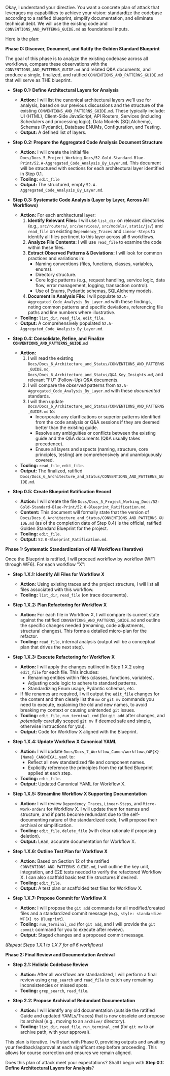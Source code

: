 Okay, I understand your directive. You want a concrete plan of attack that leverages my capabilities to achieve your vision: standardize the codebase according to a ratified blueprint, simplify documentation, and eliminate technical debt. We will use the existing code and `CONVENTIONS_AND_PATTERNS_GUIDE.md` as foundational inputs.

Here is the plan:

**Phase 0: Discover, Document, and Ratify the Golden Standard Blueprint**

The goal of this phase is to analyze the existing codebase across all workflows, compare these observations with the `CONVENTIONS_AND_PATTERNS_GUIDE.md` and related Q&A documents, and produce a single, finalized, and ratified `CONVENTIONS_AND_PATTERNS_GUIDE.md` that will serve as THE blueprint.

- **Step 0.1: Define Architectural Layers for Analysis**

  - **Action:** I will list the canonical architectural layers we'll use for analysis, based on our previous discussions and the structure of the existing `CONVENTIONS_AND_PATTERNS_GUIDE.md`. These typically include: UI (HTML), Client-Side JavaScript, API Routers, Services (including Schedulers and processing logic), Data Models (SQLAlchemy), Schemas (Pydantic), Database ENUMs, Configuration, and Testing.
  - **Output:** A defined list of layers.

- **Step 0.2: Prepare the Aggregated Code Analysis Document Structure**

  - **Action:** I will create the initial file `Docs/Docs_5_Project_Working_Docs/52-Gold-Standard-Blue-Print/52.A-Aggregated_Code_Analysis_By_Layer.md`. This document will be structured with sections for each architectural layer identified in Step 0.1.
  - **Tooling:** `edit_file`
  - **Output:** The structured, empty `52.A-Aggregated_Code_Analysis_By_Layer.md`.

- **Step 0.3: Systematic Code Analysis (Layer by Layer, Across All Workflows)**

  - **Action:** For each architectural layer:
    1.  **Identify Relevant Files:** I will use `list_dir` on relevant directories (e.g., `src/routers/`, `src/services/`, `src/models/`, `static/js/`) and `read_file` on existing `Dependency_Traces` and `Linear-Steps` to identify all files pertinent to this layer across all 6 workflows.
    2.  **Analyze File Contents:** I will use `read_file` to examine the code within these files.
    3.  **Extract Observed Patterns & Deviations:** I will look for common practices and variations in:
        - Naming conventions (files, functions, classes, variables, enums).
        - Directory structure.
        - Core logic patterns (e.g., request handling, service logic, data flow, error management, logging, transaction control).
        - Use of Enums, Pydantic schemas, SQLAlchemy models.
    4.  **Document in Analysis File:** I will populate `52.A-Aggregated_Code_Analysis_By_Layer.md` with these findings, noting common patterns and specific deviations, referencing file paths and line numbers where illustrative.
  - **Tooling:** `list_dir`, `read_file`, `edit_file`.
  - **Output:** A comprehensively populated `52.A-Aggregated_Code_Analysis_By_Layer.md`.

- **Step 0.4: Consolidate, Refine, and Finalize `CONVENTIONS_AND_PATTERNS_GUIDE.md`**

  - **Action:**
    1.  I will read the existing `Docs/Docs_6_Architecture_and_Status/CONVENTIONS_AND_PATTERNS_GUIDE.md`, `Docs/Docs_6_Architecture_and_Status/Q&A_Key_Insights.md`, and relevant "FU" (Follow-Up) Q&A documents.
    2.  I will compare the _observed_ patterns from `52.A-Aggregated_Code_Analysis_By_Layer.md` with these _documented_ standards.
    3.  I will then update `Docs/Docs_6_Architecture_and_Status/CONVENTIONS_AND_PATTERNS_GUIDE.md` to:
        - Incorporate any clarifications or superior patterns identified from the code analysis or Q&A sessions if they are deemed better than the existing guide.
        - Resolve any ambiguities or conflicts between the existing guide and the Q&A documents (Q&A usually takes precedence).
        - Ensure all layers and aspects (naming, structure, core principles, testing) are comprehensively and unambiguously covered.
  - **Tooling:** `read_file`, `edit_file`.
  - **Output:** The finalized, ratified `Docs/Docs_6_Architecture_and_Status/CONVENTIONS_AND_PATTERNS_GUIDE.md`.

- **Step 0.5: Create Blueprint Ratification Record**
  - **Action:** I will create the file `Docs/Docs_5_Project_Working_Docs/52-Gold-Standard-Blue-Print/52.0-Blueprint_Ratification.md`.
  - **Content:** This document will formally state that the version of `Docs/Docs_6_Architecture_and_Status/CONVENTIONS_AND_PATTERNS_GUIDE.md` (as of the completion date of Step 0.4) is the official, ratified Golden Standard Blueprint for the project.
  - **Tooling:** `edit_file`.
  - **Output:** `52.0-Blueprint_Ratification.md`.

**Phase 1: Systematic Standardization of All Workflows (Iterative)**

Once the Blueprint is ratified, I will proceed workflow by workflow (WF1 through WF6). For each workflow "X":

- **Step 1.X.1: Identify All Files for Workflow X**

  - **Action:** Using existing traces and the project structure, I will list all files associated with this workflow.
  - **Tooling:** `list_dir`, `read_file` (on trace documents).

- **Step 1.X.2: Plan Refactoring for Workflow X**

  - **Action:** For each file in Workflow X, I will compare its current state against the ratified `CONVENTIONS_AND_PATTERNS_GUIDE.md` and outline the specific changes needed (renaming, code adjustments, structural changes). This forms a detailed micro-plan for the refactor.
  - **Tooling:** `read_file`, internal analysis (output will be a conceptual plan that drives the next step).

- **Step 1.X.3: Execute Refactoring for Workflow X**

  - **Action:** I will apply the changes outlined in Step 1.X.2 using `edit_file` for each file. This includes:
    - Renaming entities within files (classes, functions, variables).
    - Adjusting code logic to adhere to standard patterns.
    - Standardizing Enum usage, Pydantic schemas, etc.
  - If file renames are required, I will output the `edit_file` changes for the content and then clearly list the `mv` or `git mv` commands you need to execute, explaining the old and new names, to avoid breaking my context or causing unintended `git` issues.
  - **Tooling:** `edit_file`, `run_terminal_cmd` (for `git add` after changes, and _potentially_ carefully scoped `git mv` if deemed safe and simple, otherwise instructions for you).
  - **Output:** Code for Workflow X aligned with the Blueprint.

- **Step 1.X.4: Update Workflow X Canonical YAML**

  - **Action:** I will update `Docs/Docs_7_Workflow_Canon/workflows/WF{X}-{Name}_CANONICAL.yaml` to:
    - Reflect all new standardized file and component names.
    - Explicitly reference the principles from the ratified Blueprint applied at each step.
  - **Tooling:** `edit_file`.
  - **Output:** Updated Canonical YAML for Workflow X.

- **Step 1.X.5: Streamline Workflow X Supporting Documentation**

  - **Action:** I will review `Dependency_Traces`, `Linear-Steps`, and `Micro-Work-Orders` for Workflow X. I will update them for names and structure, and if parts become redundant due to the self-documenting nature of the standardized code, I will propose their archival or simplification.
  - **Tooling:** `edit_file`, `delete_file` (with clear rationale if proposing deletion).
  - **Output:** Lean, accurate documentation for Workflow X.

- **Step 1.X.6: Outline Test Plan for Workflow X**

  - **Action:** Based on Section 12 of the ratified `CONVENTIONS_AND_PATTERNS_GUIDE.md`, I will outline the key unit, integration, and E2E tests needed to verify the refactored Workflow X. I can also scaffold basic test file structures if desired.
  - **Tooling:** `edit_file`.
  - **Output:** A test plan or scaffolded test files for Workflow X.

- **Step 1.X.7: Propose Commit for Workflow X**
  - **Action:** I will propose the `git add` commands for all modified/created files and a standardized commit message (e.g., `style: standardize WF{X} to Blueprint`).
  - **Tooling:** `run_terminal_cmd` (for `git add`, and I will provide the `git commit` command for you to execute after review).
  - **Output:** Staged changes and a proposed commit message.

_(Repeat Steps 1.X.1 to 1.X.7 for all 6 workflows)_

**Phase 2: Final Review and Documentation Archival**

- **Step 2.1: Holistic Codebase Review**

  - **Action:** After all workflows are standardized, I will perform a final review using `grep_search` and `read_file` to catch any remaining inconsistencies or missed spots.
  - **Tooling:** `grep_search`, `read_file`.

- **Step 2.2: Propose Archival of Redundant Documentation**
  - **Action:** I will identify any old documentation (outside the ratified Guide and updated YAMLs/Traces) that is now obsolete and propose its archival (e.g., moving to an `archive/` directory).
  - **Tooling:** `list_dir`, `read_file`, `run_terminal_cmd` (for `git mv` to an archive path, with your approval).

This plan is iterative. I will start with Phase 0, providing outputs and awaiting your feedback/approval at each significant step before proceeding. This allows for course correction and ensures we remain aligned.

Does this plan of attack meet your expectations? Shall I begin with **Step 0.1: Define Architectural Layers for Analysis**?
